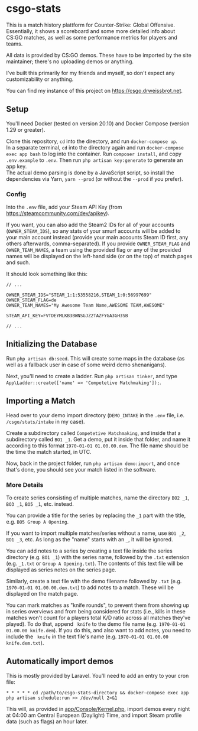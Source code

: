 # csgo-stats
This is a match history plattform for Counter-Strike: Global Offensive.  
Essentially, it shows a scoreboard and some more detailed info about CS:GO matches, as well as some performance metrics for players and teams.

All data is provided by CS:GO demos. These have to be imported by the site maintainer; there's no uploading demos or anything.

I've built this primarily for my friends and myself, so don't expect any customizability or anything.

You can find my instance of this project on https://csgo.drweissbrot.net.

## Setup
You'll need Docker (tested on version 20.10) and Docker Compose (version 1.29 or greater).

Clone this repository, `cd` into the directory, and run `docker-compose up`.  
In a separate terminal, `cd` into the directory again and run `docker-compose exec app bash` to log into the container. Run `composer install`, and copy `.env.example` to `.env`. Then run `php artisan key:generate` to generate an app key.  
The actual demo parsing is done by a JavaScript script, so install the dependencies via Yarn, `yarn --prod` (or without the `--prod` if you prefer).

### Config
Into the `.env` file, add your Steam API Key (from https://steamcommunity.com/dev/apikey).

If you want, you can also add the Steam2 IDs for all of your accounts (`OWNER_STEAM_IDS`), so any stats of your smurf accounts will be added to your main account instead (provide your main accounts Steam ID first, any others afterwards, comma-separated). If you provide `OWNER_STEAM_FLAG` and `OWNER_TEAM_NAMES`, a team using the provided flag or any of the provided names will be displayed on the left-hand side (or on the top) of match pages and such.

It should look something like this:
```env
// ...

OWNER_STEAM_IDS="STEAM_1:1:53558216,STEAM_1:0:56997699"
OWNER_STEAM_FLAG=de
OWNER_TEAM_NAMES="My Awesome Team Name,AWESOME TEAM,AWESOME"

STEAM_API_KEY=FVTDEYMLKB3BWNSGJZ2TAZFYGA3GH3SB

// ...
```

## Initializing the Database
Run `php artisan db:seed`. This will create some maps in the database (as well as a fallback user in case of some weird demo shenanigans).

Next, you'll need to create a ladder. Run `php artisan tinker`, and type `App\Ladder::create(['name' => 'Competetive Matchmaking']);`.

## Importing a Match
Head over to your demo import directory (`DEMO_INTAKE` in the `.env` file, i.e. `/csgo/stats/intake` in my case).

Create a subdirectory called `Competetive Matchmaking`, and inside that a subdirectory called `BO1 _1`. Get a demo, put it inside that folder, and name it according to this format `1970-01-01 01.00.00.dem`. The file name should be the time the match started, in UTC.

Now, back in the project folder, run `php artisan demo:import`, and once that's done, you should see your match listed in the software.

### More Details
To create series consisting of multiple matches, name the directory `BO2 _1`, `BO3 _1`, `BO5 _1`, etc. instead.

You can provide a title for the series by replacing the `_1` part with the title, e.g. `BO5 Group A Opening`.

If you want to import multiple matches/series without a name, use `BO1 _2`, `BO1 _3`, etc. As long as the "name" starts with an `_`, it will be ignored.

You can add notes to a series by creating a text file inside the series directory (e.g. `BO1 _1`) with the series name, followed by the `.txt` extension (e.g. `_1.txt` or `Group A Opening.txt`). The contents of this text file will be displayed as series notes on the series page.

Similarly, create a text file with the demo filename followed by `.txt` (e.g. `1970-01-01 01.00.00.dem.txt`) to add notes to a match. These will be displayed on the match page.

You can mark matches as "knife rounds", to prevent them from showing up in series overviews and from being considered for stats (i.e., kills in these matches won't count for a players total K/D ratio across all matches they've played). To do that, append ` knife` to the demo file name (e.g. `1970-01-01 01.00.00 knife.dem`). If you do this, and also want to add notes, you need to include the ` knife` in the text file's name (e.g. `1970-01-01 01.00.00 knife.dem.txt`).

## Automatically import demos
This is mostly provided by Laravel. You'll need to add an entry to your cron file:

```
* * * * * cd /path/to/csgo-stats-directory && docker-compose exec app php artisan schedule:run >> /dev/null 2>&1
```

This will, as provided in [app/Console/Kernel.php](app/Console/Kernel.php), import demos every night at 04:00 am Central European (Daylight) Time, and import Steam profile data (such as flags) an hour later.
